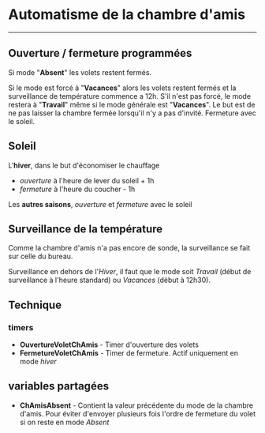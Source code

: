 # Automatisme de la chambre d'amis
-----

## Ouverture / fermeture programmées

Si mode "**Absent**" les volets restent fermés.

Si le mode est forcé à "**Vacances**" alors les volets restent fermés et la surveillance de température commence a 12h.
S'il n'est pas forcé, le mode restera à "**Travail**" même si le mode générale est "**Vacances**". Le but est de ne pas laisser la chambre fermée lorsqu'il n'y a pas d'invité.
Fermeture avec le soleil.

## Soleil

L'**hiver**, dans le but d'économiser le chauffage
- *ouverture* à l'heure de lever du soleil + 1h 
- *fermeture* à l'heure du coucher - 1h

Les **autres saisons**, *ouverture* et *fermeture* avec le soleil

## Surveillance de la température

Comme la chambre d'amis n'a pas encore de sonde, la surveillance se fait sur celle du bureau.

Surveillance en dehors de l'*Hiver*, il faut que le mode soit *Travail* (début de surveillance à l'heure standard) ou *Vacances* (début à 12h30).

## Technique

### timers
- **OuvertureVoletChAmis** - Timer d'ouverture des volets
- **FermetureVoletChAmis** - Timer de fermeture. Actif uniquement en mode *hiver*
## variables partagées
- **ChAmisAbsent** - Contient la valeur précédente du mode de la chambre d'amis. Pour éviter d'envoyer plusieurs fois l'ordre de fermeture du volet si on reste en mode *Absent*

